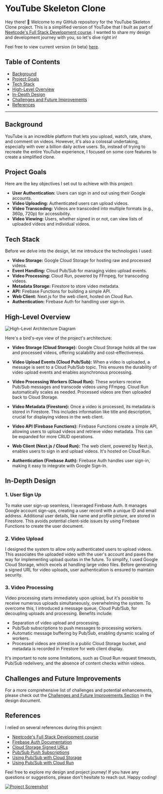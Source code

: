 # YouTube Skeleton Clone

Hey there! 👋 Welcome to my GitHub repository for the YouTube Skeleton Clone project. This is a simplified version of YouTube that I built as part of [Neetcode's Full Stack Development course](https://neetcode.io/courses/full-stack-dev/0). I wanted to share my design and development journey with you, so let's dive right in!

Feel free to view current version (in beta) [here](https://yt-web-client-asxev4o2ta-uc.a.run.app).

## Table of Contents
- [Background](#background)
- [Project Goals](#project-goals)
- [Tech Stack](#tech-stack)
- [High-Level Overview](#high-level-overview)
- [In-Depth Design](#in-depth-design)
- [Challenges and Future Improvements](#challenges-and-future-improvements)
- [References](#references)

---

## Background

YouTube is an incredible platform that lets you upload, watch, rate, share, and comment on videos. However, it's also a colossal undertaking, especially with over a billion daily active users. So, instead of trying to recreate the entire YouTube experience, I focused on some core features to create a simplified clone.

## Project Goals

Here are the key objectives I set out to achieve with this project:

- **User Authentication:** Users can sign in and out using their Google accounts.
- **Video Uploading:** Authenticated users can upload videos.
- **Video Transcoding:** Videos are transcoded into multiple formats (e.g., 360p, 720p) for accessibility.
- **Video Viewing:** Users, whether signed in or not, can view lists of uploaded videos and individual videos.

## Tech Stack

Before we delve into the design, let me introduce the technologies I used:

- **Video Storage:** Google Cloud Storage for hosting raw and processed videos.
- **Event Handling:** Cloud Pub/Sub for managing video upload events.
- **Video Processing:** Cloud Run, powered by FFmpeg, for transcoding videos.
- **Metadata Storage:** Firestore to store video metadata.
- **API:** Firebase Functions for building a simple API.
- **Web Client:** Next.js for the web client, hosted on Cloud Run.
- **Authentication:** Firebase Auth for handling user sign-in.

## High-Level Overview

![High-Level Architecture Diagram](public/high-level-architecture.avif)

Here's a bird's-eye view of the project's architecture:

- **Video Storage (Cloud Storage):** Google Cloud Storage holds all the raw and processed videos, offering scalability and cost-effectiveness.

- **Video Upload Events (Cloud Pub/Sub):** When a video is uploaded, a message is sent to a Cloud Pub/Sub topic. This ensures the durability of video upload events and enables asynchronous processing.

- **Video Processing Workers (Cloud Run):** These workers receive Pub/Sub messages and transcode videos using FFmpeg. Cloud Run automatically scales as needed. Processed videos are then uploaded back to Cloud Storage.

- **Video Metadata (Firestore):** Once a video is processed, its metadata is stored in Firestore. This includes information like title and description, crucial for displaying videos in the web client.

- **Video API (Firebase Functions):** Firebase Functions create a simple API, allowing users to upload videos and retrieve video metadata. This can be expanded for more CRUD operations.

- **Web Client (Next.js / Cloud Run):** The web client, powered by Next.js, enables users to sign in and upload videos. It's hosted on Cloud Run.

- **Authentication (Firebase Auth):** Firebase Auth handles user sign-in, making it easy to integrate with Google Sign-In.

## In-Depth Design

### 1. User Sign Up

To make user sign-up seamless, I leveraged Firebase Auth. It manages Google account sign-ups, creating a user record with a unique ID and email address. Additional user details, like name and profile picture, are stored in Firestore. This avoids potential client-side issues by using Firebase Functions to create the user document.

### 2. Video Upload

I designed the system to allow only authenticated users to upload videos. This associates the uploaded video with the user's account and paves the way for implementing upload quotas in the future. To simplify, I used Google Cloud Storage, which excels at handling large video files. Before generating a signed URL for video uploads, user authentication is ensured to maintain security.

### 3. Video Processing

Video processing starts immediately upon upload, but it's possible to receive numerous uploads simultaneously, overwhelming the system. To overcome this, I introduced a message queue, Cloud Pub/Sub, for decoupling uploads and processing. Benefits include:

- Separation of video upload and processing.
- Pub/Sub subscriptions to push messages to processing workers.
- Automatic message buffering by Pub/Sub, enabling dynamic scaling of workers.
- Processed videos are stored in a public Cloud Storage bucket, and metadata is recorded in Firestore for web client display.

It's important to note some limitations, such as Cloud Run request timeouts, Pub/Sub redelivery, and the absence of content checks within videos.

## Challenges and Future Improvements

For a more comprehensive list of challenges and potential enhancements, please check out the [Challenges and Future Improvements Section](#challenges-and-future-improvements) in the design document.

## References

I relied on several references during this project:

- [Neetcode's Full Stack Development course](https://neetcode.io/courses/full-stack-dev/0)
- [Firebase Auth Documentation](https://firebase.google.com/docs/auth)
- [Cloud Storage Signed URLs](https://cloud.google.com/storage/docs/access-control/signed-urls)
- [Pub/Sub Push Subscriptions](https://cloud.google.com/pubsub/docs/push)
- [Using Pub/Sub with Cloud Storage](https://cloud.google.com/storage/docs/pubsub-notifications)
- [Using Pub/Sub with Cloud Run](https://cloud.google.com/run/docs/tutorials/pubsub)

Feel free to explore my design and project journey! If you have any questions or suggestions, please don't hesitate to reach out. Happy coding!

[![Project Screenshot](screenshot_link)](project_url)
